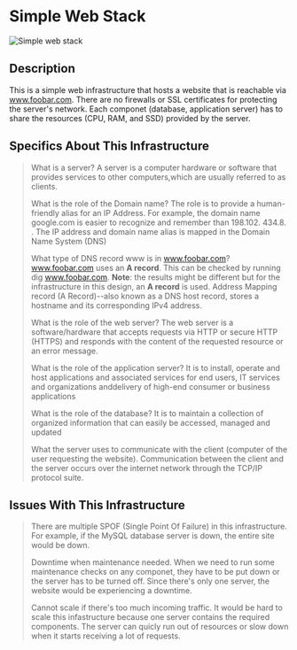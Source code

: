 # Simple Web Stack
![Simple web stack](https://app.diagrams.net/#HAngel291985%2Falx-system_engineering-devops%2Fmaster%2F0x09-web_infrastructure_design%2F0-simple_web_stack.png)

## Description
This is a simple web infrastructure that hosts a website that is reachable via www.foobar.com. There are no firewalls or
SSL certificates for protecting the server's network. Each componet (database, application server) has to share the resources (CPU, RAM, and SSD) provided by the server.

## Specifics About This Infrastructure
> What is a server?
> A server is a computer hardware or software that provides services to other computers,which are usually referred to as
clients.
>
> What is the role of the Domain name?
> The role is to provide a human-friendly alias for an IP Address. For example, the domain name google.com is easier
to recognize and remember than 198.102. 434.8. . The IP address and domain name alias is mapped in the Domain Name System (DNS)
>
> What type of DNS record www is in www.foobar.com?
> www.foobar.com uses an **A record**. This can be checked by running dig www.foobar.com.
**Note**: the results might be different but for the infrastructure in this design, an **A record** is used.
Address Mapping record (A Record)--also known as a DNS host record, stores a hostname and its corresponding IPv4 address.
>
> What is the role of the web server?
> The web server is a software/hardware that accepts requests via HTTP or secure HTTP (HTTPS) and responds with the content of the requested resource or an error message.
>
> What is the role of the application server?
> It is to install, operate and host applications and associated services for end users, IT services and organizations anddelivery of high-end consumer or business applications
>
> What is the role of the database?
> It is to maintain a collection of organized information that can easily be accessed, managed and updated
>
> What the server uses to communicate with the client (computer of the user requesting the website).
> Communication between the client and the server occurs over the internet network through the TCP/IP protocol suite.

## Issues With This Infrastructure
> There are multiple SPOF (Single Point Of Failure) in this infrastructure.
> For example, if the MySQL database server is down, the entire site would be down.
>
> Downtime when maintenance needed.
> When we need to run some maintenance checks on any componet, they have to be put down or the server has to be turned off. Since there's only one server, the website would be experiencing a downtime.
>
> Cannot scale if there's too much incoming traffic.
> It would be hard to scale this infastructure because one server contains the required components. The server can quicly run out of resources or slow down when it starts receiving a lot of requests.
